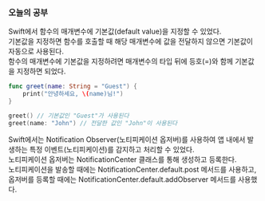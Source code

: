 ### 오늘의 공부

Swift에서 함수의 매개변수에 기본값(default value)을 지정할 수 있었다.<br>
기본값을 지정하면 함수를 호출할 때 해당 매개변수에 값을 전달하지 않으면 기본값이 자동으로 사용된다.<br>
함수의 매개변수에 기본값을 지정하려면 매개변수의 타입 뒤에 등호(=)와 함께 기본값을 지정하면 되었다. <br>

```swift
func greet(name: String = "Guest") {
    print("안녕하세요, \(name)님!")
}

greet() // 기본값인 "Guest"가 사용된다
greet(name: "John") // 전달한 값인 "John"이 사용된다
```

Swift에서는 Notification Observer(노티피케이션 옵저버)를 사용하여 앱 내에서 발생하는 특정 이벤트(노티피케이션)를 감지하고 처리할 수 있었다.<br>
노티피케이션 옵저버는 NotificationCenter 클래스를 통해 생성하고 등록한다.<br>
노티피케이션을 발송할 때에는 NotificationCenter.default.post 메서드를 사용하고, 옵저버를 등록할 때에는 NotificationCenter.default.addObserver 메서드를 사용했다.<br>
